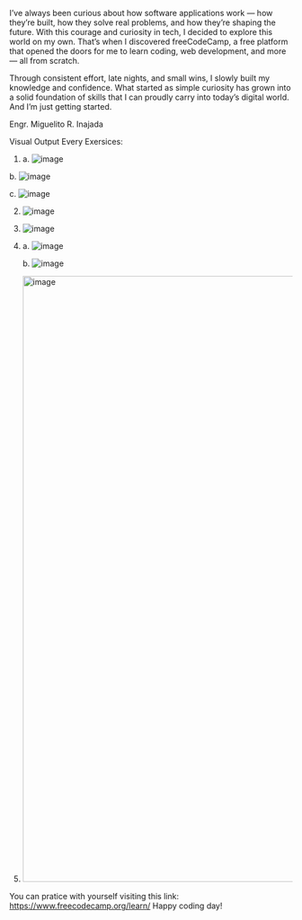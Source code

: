 I’ve always been curious about how software applications work — how they’re built, how they solve real problems, and how they’re shaping the future. With this courage and curiosity in tech, I decided to explore this world on my own. That’s when I discovered freeCodeCamp, a free platform that opened the doors for me to learn coding, web development, and more — all from scratch.

Through consistent effort, late nights, and small wins, I slowly built my knowledge and confidence. What started as simple curiosity has grown into a solid foundation of skills that I can proudly carry into today’s digital world. And I’m just getting started.

Engr. Miguelito R. Inajada

Visual Output Every Exersices:

1. a. ![image](https://github.com/user-attachments/assets/5cc6cf89-8785-443c-8477-726de7a53971)
   
  b. ![image](https://github.com/user-attachments/assets/c020078a-0d5e-4b4f-98db-2ade58e01cb4)

  c. ![image](https://github.com/user-attachments/assets/9a45bd39-22ef-4262-b5e7-176ea99e50d2)

2. ![image](https://github.com/user-attachments/assets/63daa9e2-24ba-4c89-8b0c-b2393635370c)

3. ![image](https://github.com/user-attachments/assets/4c44c048-dca6-4f19-886b-c75829bf6c51)

4. a. ![image](https://github.com/user-attachments/assets/5c0dc6e6-b24c-4944-8d28-785e423524c2)
   
   b. ![image](https://github.com/user-attachments/assets/dc93ad43-5d10-4eb7-9ae2-e65b9e27b3d0)

5. <img width="842" height="1079" alt="image" src="https://github.com/user-attachments/assets/d68676c4-1335-445c-b2ce-36d558211be9" />





You can pratice with yourself visiting this link: https://www.freecodecamp.org/learn/
Happy coding day!
